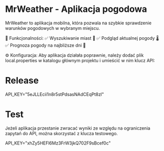 # MrWeather - Aplikacja pogodowa
MrWeather to aplikacja mobilna, która pozwala na szybkie sprawdzenie warunków pogodowych w wybranym miejscu.

📌 Funkcjonalności: ✅ Wyszukiwanie miast 🔎 ✅ Podgląd aktualnej pogody 🌡 ✅ Prognoza pogody na najbliższe dni 📅

⚙️ Konfiguracja: Aby aplikacja działała poprawnie, należy dodać plik local.properties w katalogu głównym projektu i umieścić w nim klucz API:

# Release
API_KEY="5eJLLEcii1n8r5stPdsasNAdCEqPt8zl"

# Test
Jeżeli aplikacja przestanie zwracać wyniki ze względu na ograniczenia zapytań do API, można skorzystać z klucza testowego.

API_KEY="xhZy5HEFl6Mz3FrW3jkQ702F9sBcef0c"
